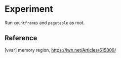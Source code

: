 # Experiment 

Run `countframes` and `pagetable` as root.

## Reference

[vvar] memory region, <https://lwn.net/Articles/615809/>
